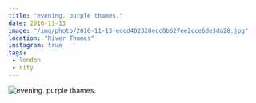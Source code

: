 ```yaml
---
title: "evening. purple thames."
date: 2016-11-13
image: "/img/photo/2016-11-13-edcd402320ecc0b627ee2cce6de3da28.jpg"
location: "River Thames"
instagram: true
tags:
 - london
 - city
---
```


![evening. purple thames.](/img/photo/2016-11-13-edcd402320ecc0b627ee2cce6de3da28.jpg)
